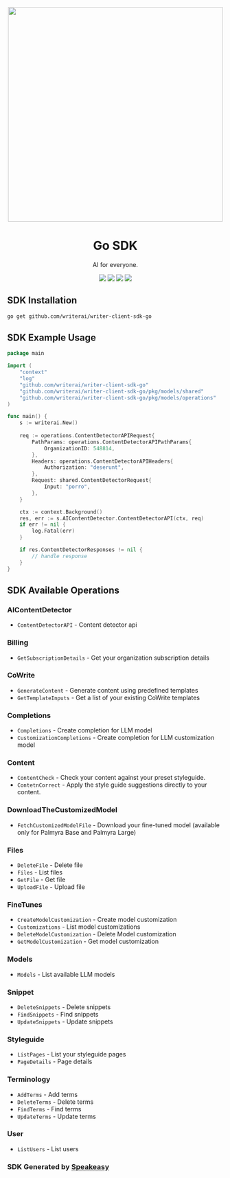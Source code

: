 <div align="center">
    <picture>
        <source srcset="https://user-images.githubusercontent.com/6267663/223574357-9a053550-02f9-49f1-b453-1b11db148d7b.svg" media="(prefers-color-scheme: dark)" width="500">
        <img src="https://user-images.githubusercontent.com/6267663/223574369-77805bfe-6d95-44e8-ac48-f9494101e1dc.svg" width="500">
    </picture>
    <h1>Go SDK</h1>
   <p>AI for everyone.</p>
   <a href="https://dev.writer.com/docs"><img src="https://img.shields.io/static/v1?label=Docs&message=API Ref&color=000000&style=for-the-badge" /></a>
   <a href="https://github.com/writerai/writer-client-sdk-go/actions"><img src="https://img.shields.io/github/actions/workflow/status/writerai/writer-client-sdk-go/speakeasy_generate.yaml?style=for-the-badge" /></a>
  <a href="https://opensource.org/licenses/MIT"><img src="https://img.shields.io/badge/License-MIT-blue.svg?style=for-the-badge" /></a>
  <a href="https://github.com/writerai/writer-client-sdk-go/releases"><img src="https://img.shields.io/github/v/release/writerai/writer-client-sdk-go?sort=semver&style=for-the-badge" /></a>
</div>


<!-- Start SDK Installation -->
## SDK Installation

```bash
go get github.com/writerai/writer-client-sdk-go
```
<!-- End SDK Installation -->

## SDK Example Usage
<!-- Start SDK Example Usage -->
```go
package main

import (
    "context"
    "log"
    "github.com/writerai/writer-client-sdk-go"
    "github.com/writerai/writer-client-sdk-go/pkg/models/shared"
    "github.com/writerai/writer-client-sdk-go/pkg/models/operations"
)

func main() {
    s := writerai.New()
    
    req := operations.ContentDetectorAPIRequest{
        PathParams: operations.ContentDetectorAPIPathParams{
            OrganizationID: 548814,
        },
        Headers: operations.ContentDetectorAPIHeaders{
            Authorization: "deserunt",
        },
        Request: shared.ContentDetectorRequest{
            Input: "porro",
        },
    }

    ctx := context.Background()
    res, err := s.AIContentDetector.ContentDetectorAPI(ctx, req)
    if err != nil {
        log.Fatal(err)
    }

    if res.ContentDetectorResponses != nil {
        // handle response
    }
}
```
<!-- End SDK Example Usage -->

<!-- Start SDK Available Operations -->
## SDK Available Operations


### AIContentDetector

* `ContentDetectorAPI` - Content detector api

### Billing

* `GetSubscriptionDetails` - Get your organization subscription details

### CoWrite

* `GenerateContent` - Generate content using predefined templates
* `GetTemplateInputs` - Get a list of your existing CoWrite templates

### Completions

* `Completions` - Create completion for LLM model
* `CustomizationCompletions` - Create completion for LLM customization model

### Content

* `ContentCheck` - Check your content against your preset styleguide.
* `ContetnCorrect` - Apply the style guide suggestions directly to your content.

### DownloadTheCustomizedModel

* `FetchCustomizedModelFile` - Download your fine-tuned model (available only for Palmyra Base and Palmyra Large)

### Files

* `DeleteFile` - Delete file
* `Files` - List files
* `GetFile` - Get file
* `UploadFile` - Upload file

### FineTunes

* `CreateModelCustomization` - Create model customization
* `Customizations` - List model customizations
* `DeleteModelCustomization` - Delete Model customization
* `GetModelCustomization` - Get model customization

### Models

* `Models` - List available LLM models

### Snippet

* `DeleteSnippets` - Delete snippets
* `FindSnippets` - Find snippets
* `UpdateSnippets` - Update snippets

### Styleguide

* `ListPages` - List your styleguide pages
* `PageDetails` - Page details

### Terminology

* `AddTerms` - Add terms
* `DeleteTerms` - Delete terms
* `FindTerms` - Find terms
* `UpdateTerms` - Update terms

### User

* `ListUsers` - List users
<!-- End SDK Available Operations -->

### SDK Generated by [Speakeasy](https://docs.speakeasyapi.dev/docs/using-speakeasy/client-sdks)
